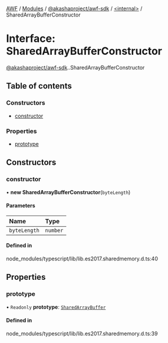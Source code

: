 [AWF](../README.md) / [Modules](../modules.md) / [@akashaproject/awf-sdk](../modules/akashaproject_awf_sdk.md) / [<internal\>](../modules/akashaproject_awf_sdk._internal_.md) / SharedArrayBufferConstructor

# Interface: SharedArrayBufferConstructor

[@akashaproject/awf-sdk](../modules/akashaproject_awf_sdk.md).[<internal>](../modules/akashaproject_awf_sdk._internal_.md).SharedArrayBufferConstructor

## Table of contents

### Constructors

- [constructor](akashaproject_awf_sdk._internal_.SharedArrayBufferConstructor.md#constructor)

### Properties

- [prototype](akashaproject_awf_sdk._internal_.SharedArrayBufferConstructor.md#prototype)

## Constructors

### constructor

• **new SharedArrayBufferConstructor**(`byteLength`)

#### Parameters

| Name | Type |
| :------ | :------ |
| `byteLength` | `number` |

#### Defined in

node_modules/typescript/lib/lib.es2017.sharedmemory.d.ts:40

## Properties

### prototype

• `Readonly` **prototype**: [`SharedArrayBuffer`](../modules/akashaproject_awf_sdk._internal_.md#sharedarraybuffer)

#### Defined in

node_modules/typescript/lib/lib.es2017.sharedmemory.d.ts:39
